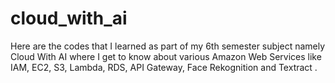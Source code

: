 # cloud_with_ai
Here are the codes that I learned as part of my 6th semester subject namely Cloud With AI where I get to know about various Amazon Web Services like IAM, EC2, S3, Lambda, RDS, API Gateway, Face Rekognition and Textract .
